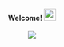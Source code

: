 <h4 align="center">
  Welcome!
  <img src="https://media.giphy.com/media/hvRJCLFzcasrR4ia7z/giphy.gif" width="24">
</h4>

<!-- Typing SVG by DenverCoder1 - https://github.com/DenverCoder1/readme-typing-svg -->
<p align="center">
  <a href="https://github.com/betulturkoglu"><img src="https://readme-typing-svg.herokuapp.com/?lines=Betul%20Turkoglu&center=true&width=300&height=40&color=FFFFFF&vCenter=true&size=30&background=0A0C10&duration=3500"></a> <br />
</p>
